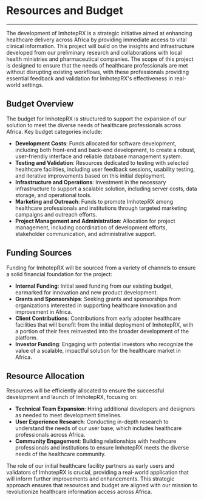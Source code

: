 # Resources and Budget

---

The development of ImhotepRX is a strategic initiative aimed at enhancing healthcare delivery across Africa by providing immediate access to vital clinical information. This project will build on the insights and infrastructure developed from our preliminary research and collaborations with local health ministries and pharmaceutical companies. The scope of this project is designed to ensure that the needs of healthcare professionals are met without disrupting existing workflows, with these professionals providing essential feedback and validation for ImhotepRX's effectiveness in real-world settings.

## Budget Overview

The budget for ImhotepRX is structured to support the expansion of our solution to meet the diverse needs of healthcare professionals across Africa. Key budget categories include:

- **Development Costs**: Funds allocated for software development, including both front-end and back-end development, to create a robust, user-friendly interface and reliable database management system.
- **Testing and Validation**: Resources dedicated to testing with selected healthcare facilities, including user feedback sessions, usability testing, and iterative improvements based on this initial deployment.
- **Infrastructure and Operations**: Investment in the necessary infrastructure to support a scalable solution, including server costs, data storage, and operational tools.
- **Marketing and Outreach**: Funds to promote ImhotepRX among healthcare professionals and institutions through targeted marketing campaigns and outreach efforts.
- **Project Management and Administration**: Allocation for project management, including coordination of development efforts, stakeholder communication, and administrative support.

## Funding Sources

Funding for ImhotepRX will be sourced from a variety of channels to ensure a solid financial foundation for the project:

- **Internal Funding**: Initial seed funding from our existing budget, earmarked for innovation and new product development.
- **Grants and Sponsorships**: Seeking grants and sponsorships from organizations interested in supporting healthcare innovation and improvement in Africa.
- **Client Contributions**: Contributions from early adopter healthcare facilities that will benefit from the initial deployment of ImhotepRX, with a portion of their fees reinvested into the broader development of the platform.
- **Investor Funding**: Engaging with potential investors who recognize the value of a scalable, impactful solution for the healthcare market in Africa.

## Resource Allocation

Resources will be efficiently allocated to ensure the successful development and launch of ImhotepRX, focusing on:

- **Technical Team Expansion**: Hiring additional developers and designers as needed to meet development timelines.
- **User Experience Research**: Conducting in-depth research to understand the needs of our user base, which includes healthcare professionals across Africa.
- **Community Engagement**: Building relationships with healthcare professionals and institutions to ensure ImhotepRX meets the diverse needs of the healthcare community.

The role of our initial healthcare facility partners as early users and validators of ImhotepRX is crucial, providing a real-world application that will inform further improvements and enhancements. This strategic approach ensures that resources and budget are aligned with our mission to revolutionize healthcare information access across Africa.
